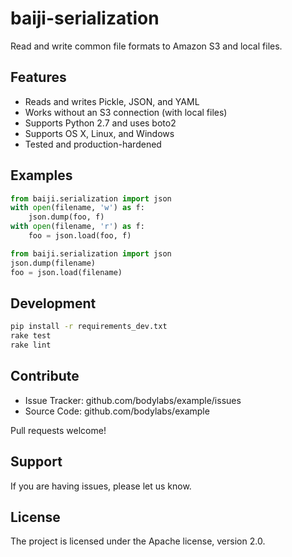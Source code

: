 baiji-serialization
===================

Read and write common file formats to Amazon S3 and local files.


Features
--------

- Reads and writes Pickle, JSON, and YAML
- Works without an S3 connection (with local files)
- Supports Python 2.7 and uses boto2
- Supports OS X, Linux, and Windows
- Tested and production-hardened


Examples
--------

```py
from baiji.serialization import json
with open(filename, 'w') as f:
    json.dump(foo, f)
with open(filename, 'r') as f:
    foo = json.load(foo, f)
```

```py
from baiji.serialization import json
json.dump(filename)
foo = json.load(filename)
```


Development
-----------

```sh
pip install -r requirements_dev.txt
rake test
rake lint
```


Contribute
----------

- Issue Tracker: github.com/bodylabs/example/issues
- Source Code: github.com/bodylabs/example

Pull requests welcome!


Support
-------

If you are having issues, please let us know.


License
-------

The project is licensed under the Apache license, version 2.0.
